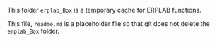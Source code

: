 This folder `erplab_Box` is a temporary cache for ERPLAB functions.

This file, `readme.md` is a placeholder file so that git does not delete the `erplab_Box` folder.

